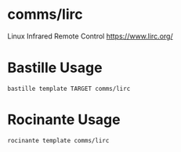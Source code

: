 # comms/lirc
Linux Infrared Remote Control
https://www.lirc.org/

# Bastille Usage
```shell
bastille template TARGET comms/lirc
```

# Rocinante Usage
```shell
rocinante template comms/lirc
```
